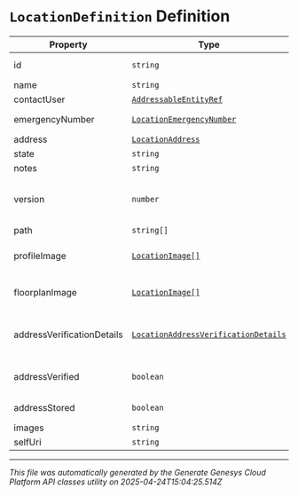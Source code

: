 # `LocationDefinition` Definition

| Property | Type | Required | Description |
|----------|------|----------|-------------|
| id | `string` | No | The globally unique identifier for the object. |
| name | `string` | No |  |
| contactUser | [`AddressableEntityRef`](addressableentityref-definition.md) | No | Site contact for the location entity |
| emergencyNumber | [`LocationEmergencyNumber`](locationemergencynumber-definition.md) | No | Emergency number for the location entity |
| address | [`LocationAddress`](locationaddress-definition.md) | No |  |
| state | `string` | No | Current state of the location entity |
| notes | `string` | No | Notes for the location entity |
| version | `number` | No | Current version of the location entity, value to be supplied should be retrieved by a GET or on create/update response |
| path | `string[]` | No | A list of ancestor IDs in order |
| profileImage | [`LocationImage[]`](locationimage-definition.md) | No | Profile image of the location entity, retrieved with ?expand=images query parameter |
| floorplanImage | [`LocationImage[]`](locationimage-definition.md) | No | Floorplan images of the location entity, retrieved with ?expand=images query parameter |
| addressVerificationDetails | [`LocationAddressVerificationDetails`](locationaddressverificationdetails-definition.md) | No | Address verification information, retrieve dwith the ?expand=addressVerificationDetails query parameter |
| addressVerified | `boolean` | No | Boolean field which states if the address has been verified as an actual address |
| addressStored | `boolean` | No | Boolean field which states if the address has been stored for E911 |
| images | `string` | No |  |
| selfUri | `string` | No | The URI for this object |

---

*This file was automatically generated by the Generate Genesys Cloud Platform API classes utility on 2025-04-24T15:04:25.514Z*